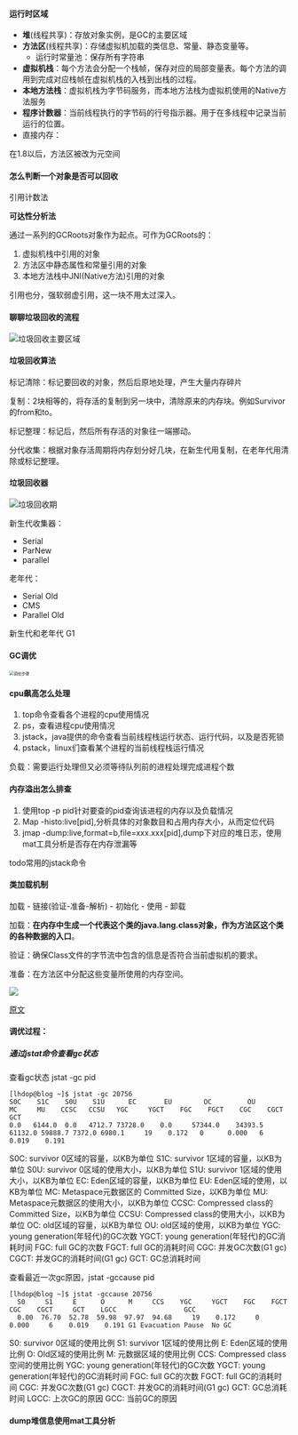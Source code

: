 #### 运行时区域

- **堆**(线程共享)：存放对象实例，是GC的主要区域
- **方法区**(线程共享)：存储虚拟机加载的类信息、常量、静态变量等。
    - 运行时常量池：保存所有字符串
- **虚拟机栈**：每个方法会分配一个栈帧，保存对应的局部变量表。每个方法的调用到完成对应栈帧在虚拟机栈的入栈到出栈的过程。
- **本地方法栈**：虚拟机栈为字节码服务，而本地方法栈为虚拟机使用的Native方法服务
- **程序计数器**：当前线程执行的字节码的行号指示器。用于在多线程中记录当前运行的位置。
- 直接内存：

在1.8以后，方法区被改为元空间



#### 怎么判断一个对象是否可以回收

引用计数法

**可达性分析法**

通过一系列的GCRoots对象作为起点。可作为GCRoots的：

1. 虚拟机栈中引用的对象
2. 方法区中静态属性和常量引用的对象
3. 本地方法栈中JNI(Native方法)引用的对象

引用也分，强软弱虚引用，这一块不用太过深入。





#### 聊聊垃圾回收的流程

![垃圾回收主要区域](https://snailclimb.gitee.io/javaguide/docs/java/jvm/pictures/jvm%E5%9E%83%E5%9C%BE%E5%9B%9E%E6%94%B6/01d330d8-2710-4fad-a91c-7bbbfaaefc0e.png)

#### 垃圾回收算法
标记清除：标记要回收的对象，然后后原地处理，产生大量内存碎片

复制：2块相等的，将存活的复制到另一块中，清除原来的内存块。例如Survivor的from和to。

标记整理：标记后，然后所有存活的对象往一端挪动。

分代收集：根据对象存活周期将内存划分好几块，在新生代用复制，在老年代用清除或标记整理。



#### 垃圾回收器

![垃圾回收期](https://upload-images.jianshu.io/upload_images/16289066-976546a51d6c694b.jpg?imageMogr2/auto-orient/strip|imageView2/2/w/600/format/webp)


新生代收集器：

- Serial
- ParNew
- parallel

老年代：

- Serial Old
- CMS
- Parallel Old

新生代和老年代
G1



#### GC调优

<img src="https://i.bmp.ovh/imgs/2022/05/23/585422bed89c9002.png" alt="调优步骤" style="zoom:50%;" />

#### cpu飙高怎么处理

1. top命令查看各个进程的cpu使用情况
2. ps，查看进程cpu使用情况
3. jstack，java提供的命令查看当前线程栈运行状态、运行代码，以及是否死锁
4. pstack，linux们查看某个进程的当前线程栈运行情况

负载：需要运行处理但又必须等待队列前的进程处理完成进程个数



#### 内存溢出怎么排查

1. 使用top -p pid针对要查的pid查询该进程的内存以及负载情况
2. Map -histo:live[pid],分析具体的对象数目和占用内存大小，从而定位代码
3. jmap -dump:live,format=b,file=xxx.xxx[pid],dump下对应的堆日志，使用mat工具分析是否存在内存泄漏等

todo常用的jstack命令



#### 类加载机制

加载 - 链接(验证-准备-解析) - 初始化 - 使用 - 卸载

加载：**在内存中生成一个代表这个类的java.lang.class对象，作为方法区这个类的各种数据的入口**。

验证：确保Class文件的字节流中包含的信息是否符合当前虚拟机的要求。

准备：在方法区中分配这些变量所使用的内存空间。

![](https://pic4.zhimg.com/80/v2-5473646d79609214433ee7a66e594603_1440w.png)



[原文](https://zhuanlan.zhihu.com/p/25228545)



#### 调优过程：

##### 通过jstat命令查看gc状态
查看gc状态 jstat -gc pid

```
[lhdop@blog ~]$ jstat -gc 20756 
S0C    S1C    S0U    S1U      EC       EU        OC         OU       MC     MU    CCSC   CCSU   YGC     YGCT    FGC    FGCT    CGC    CGCT     GCT
0.0   6144.0  0.0   4712.7 73728.0    0.0     57344.0    34393.5   61132.0 59888.7 7372.0 6980.1     19    0.172   0      0.000   6      0.019    0.191
```

S0C: survivor 0区域的容量，以KB为单位
S1C: survivor 1区域的容量，以KB为单位
S0U: survivor 0区域的使用大小，以KB为单位
S1U: survivor 1区域的使用大小，以KB为单位
EC: Eden区域的容量，以KB为单位
EU: Eden区域的使用，以KB为单位
MC: Metaspace元数据区的 Committed Size，以KB为单位
MU: Metaspace元数据区的使用大小，以KB为单位
CCSC: Compressed class的Committed Size，以KB为单位
CCSU: Compressed class的使用大小，以KB为单位
OC: old区域的容量，以KB为单位
OU: old区域的使用，以KB为单位
YGC: young generation(年轻代)的GC次数
YGCT: young generation(年轻代)的GC消耗时间
FGC: full GC的次数
FGCT: full GC的消耗时间
CGC: 并发GC次数(G1 gc)
CGCT: 并发GC的消耗时间(G1 gc)
GCT: GC总消耗时间



查看最近一次gc原因，jstat -gccause pid

```
[lhdop@blog ~]$ jstat -gccause 20756
  S0     S1     E      O      M     CCS    YGC     YGCT    FGC    FGCT    CGC    CGCT     GCT    LGCC                 GCC
  0.00  76.70  52.78  59.98  97.97  94.68     19    0.172     0    0.000     6    0.019    0.191 G1 Evacuation Pause  No GC
```

S0: survivor 0区域的使用比例
S1: survivor 1区域的使用比例
E: Eden区域的使用比例
O: Old区域的使用比例
M: 元数据区域的使用比例
CCS: Compressed class空间的使用比例
YGC: young generation(年轻代)的GC次数
YGCT: young generation(年轻代)的GC消耗时间
FGC: full GC的次数
FGCT: full GC的消耗时间
CGC: 并发GC次数(G1 gc)
CGCT: 并发GC的消耗时间(G1 gc)
GCT: GC总消耗时间
LGCC: 上次GC的原因
GCC: 当前GC的原因





#### dump堆信息使用mat工具分析